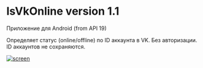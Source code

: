 # IsVkOnline version 1.1

Приложение для Android (from API 19)


Определяет статус (online/offline) по ID аккаунта в VK.
Без авторизации. ID аккаунтов не сохраняются.




[![sсreen](http://cs629129.vk.me/v629129459/2df4a/OEaZkGBAfno.jpg)](#features)
